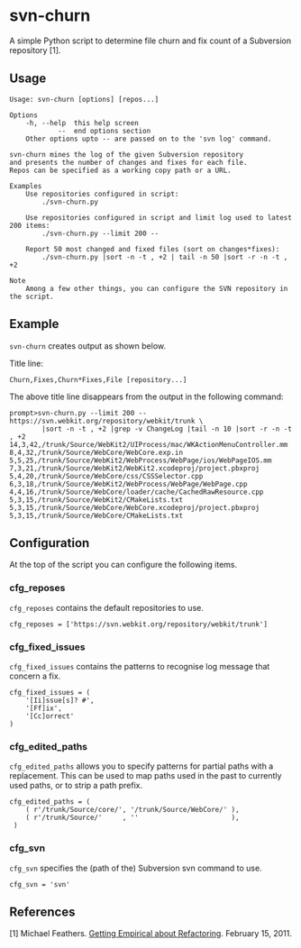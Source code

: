 svn-churn 
=========
A simple Python script to determine file churn and fix count of a Subversion repository [1].

Usage
-----

	Usage: svn-churn [options] [repos...]
	
	Options
	    -h, --help  this help screen
	            --  end options section
	    Other options upto -- are passed on to the 'svn log' command.
	
	svn-churn mines the log of the given Subversion repository
	and presents the number of changes and fixes for each file.
	Repos can be specified as a working copy path or a URL.
	
	Examples
	    Use repositories configured in script:
	        ./svn-churn.py
	
	    Use repositories configured in script and limit log used to latest 200 items:
	        ./svn-churn.py --limit 200 --
	
	    Report 50 most changed and fixed files (sort on changes*fixes):
	        ./svn-churn.py |sort -n -t , +2 | tail -n 50 |sort -r -n -t , +2
	
	Note
	    Among a few other things, you can configure the SVN repository in the script.

Example
-------
`svn-churn` creates output as shown below. 

Title line:

	Churn,Fixes,Churn*Fixes,File [repository...] 

The above title line disappears from the output in the following command:

	prompt>svn-churn.py --limit 200 -- https://svn.webkit.org/repository/webkit/trunk \
			|sort -n -t , +2 |grep -v ChangeLog |tail -n 10 |sort -r -n -t , +2
	14,3,42,/trunk/Source/WebKit2/UIProcess/mac/WKActionMenuController.mm
	8,4,32,/trunk/Source/WebCore/WebCore.exp.in
	5,5,25,/trunk/Source/WebKit2/WebProcess/WebPage/ios/WebPageIOS.mm
	7,3,21,/trunk/Source/WebKit2/WebKit2.xcodeproj/project.pbxproj
	5,4,20,/trunk/Source/WebCore/css/CSSSelector.cpp
	6,3,18,/trunk/Source/WebKit2/WebProcess/WebPage/WebPage.cpp
	4,4,16,/trunk/Source/WebCore/loader/cache/CachedRawResource.cpp
	5,3,15,/trunk/Source/WebKit2/CMakeLists.txt
	5,3,15,/trunk/Source/WebCore/WebCore.xcodeproj/project.pbxproj
	5,3,15,/trunk/Source/WebCore/CMakeLists.txt

Configuration
-------------
At the top of the script you can configure the following items.

### cfg_reposes 
`cfg_reposes` contains the default repositories to use.
 
	cfg_reposes = ['https://svn.webkit.org/repository/webkit/trunk']

### cfg_fixed_issues 
`cfg_fixed_issues` contains the patterns to recognise log message that concern a fix.

	cfg_fixed_issues = (
	    '[Ii]ssue[s]? #',
	    '[Ff]ix',
	    '[Cc]orrect'
	)

### cfg_edited_paths 
`cfg_edited_paths` allows you to specify patterns for partial paths with a replacement. This can be used to map paths used in the past to currently used paths, or to strip a path prefix. 

	cfg_edited_paths = (
	    ( r'/trunk/Source/core/', '/trunk/Source/WebCore/' ),
	    ( r'/trunk/Source/'     , ''                       ),
	 )

### cfg_svn 
`cfg_svn` specifies the (path of the) Subversion svn command to use.

	cfg_svn = 'svn'

References
----------
[1] Michael Feathers. [Getting Empirical about Refactoring](http://www.stickyminds.com/article/getting-empirical-about-refactoring). February 15, 2011.
